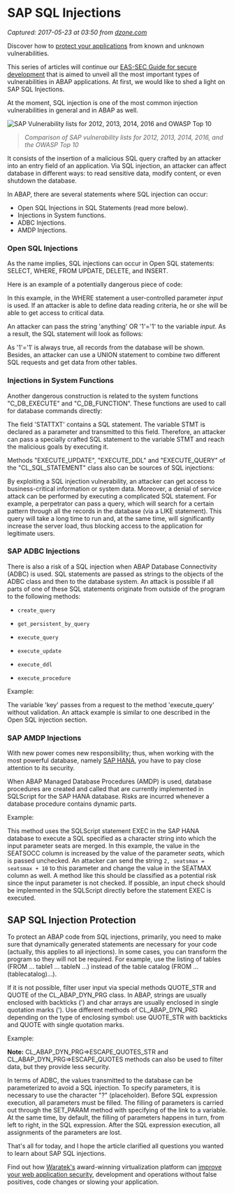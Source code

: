 # SAP SQL Injections

_Captured: 2017-05-23 at 03:50 from [dzone.com](https://dzone.com/articles/sap-sql-injections?edition=299094&utm_source=Daily%20Digest&utm_medium=email&utm_campaign=dd%202017-05-22)_

Discover how to [protect your applications](https://dzone.com/go?i=176121&u=http%3A%2F%2Fwww.waratek.com%2Fsolutions%2Fzero-day-defense%2F%3Futm_source%3DDZone%26utm_campaign%3Dba%26utm_medium%3Dprerolltextad%26utm_content%3Dzeroday) from known and unknown vulnerabilities.

This series of articles will continue our [EAS-SEC Guide for secure development](https://erpscan.com/tag/secure-abap-development-guide/) that is aimed to unveil all the most important types of vulnerabilities in ABAP applications. At first, we would like to shed a light on SAP SQL Injections.

At the moment, SQL injection is one of the most common injection vulnerabilities in general and in ABAP as well.

![SAP Vulnerability lists for 2012, 2013, 2014, 2016 and OWASP Top 10](https://erpscan.com/wp-content/uploads/2017/05/xtable-Comparison-of-SAP-vulnerability-lists.jpg.pagespeed.ic.EdL45nr2Lm.webp)

> _Comparison of SAP vulnerability lists for 2012, 2013, 2014, 2016, and the OWASP Top 10_

It consists of the insertion of a malicious SQL query crafted by an attacker into an entry field of an application. Via SQL injection, an attacker can affect database in different ways: to read sensitive data, modify content, or even shutdown the database.

In ABAP, there are several statements where SQL injection can occur:

  * Open SQL Injections in SQL Statements (read more below).
  * Injections in System functions.
  * ADBC Injections.
  * AMDP Injections.

### Open SQL Injections

As the name implies, SQL injections can occur in Open SQL statements: SELECT, WHERE, FROM UPDATE, DELETE, and INSERT.

Here is an example of a potentially dangerous piece of code:

In this example, in the WHERE statement a user-controlled parameter _input_ is used. If an attacker is able to define data reading criteria, he or she will be able to get access to critical data.

An attacker can pass the string 'anything' OR '1'='1' to the variable _input_. As a result, the SQL statement will look as follows:

As '1'='1′ is always true, all records from the database will be shown. Besides, an attacker can use a UNION statement to combine two different SQL requests and get data from other tables.

### Injections in System Functions

Another dangerous construction is related to the system functions "C_DB_EXECUTE" and "C_DB_FUNCTION". These functions are used to call for database commands directly:

The field 'STATTXT' contains a SQL statement. The variable STMT is declared as a parameter and transmitted to this field. Therefore, an attacker can pass a specially crafted SQL statement to the variable STMT and reach the malicious goals by executing it.

Methods "EXECUTE_UPDATE", "EXECUTE_DDL" and "EXECUTE_QUERY" of the "CL_SQL_STATEMENT" class also can be sources of SQL injections:

By exploiting a SQL injection vulnerability, an attacker can get access to business-critical information or system data. Moreover, a denial of service attack can be performed by executing a complicated SQL statement. For example, a perpetrator can pass a query, which will search for a certain pattern through all the records in the database (via a LIKE statement). This query will take a long time to run and, at the same time, will significantly increase the server load, thus blocking access to the application for legitimate users.

### SAP ADBC Injections

There is also a risk of a SQL injection when ABAP Database Connectivity (ADBC) is used. SQL statements are passed as strings to the objects of the ADBC class and then to the database system. An attack is possible if all parts of one of these SQL statements originate from outside of the program to the following methods:

  * `create_query`  

  * `get_persistent_by_query`  

  * `execute_query`  

  * `execute_update`  

  * `execute_ddl`  

  * `execute_procedure`  


Example:

The variable 'key' passes from a request to the method 'execute_query' without validation. An attack example is similar to one described in the Open SQL injection section.

### SAP AMDP Injections

With new power comes new responsibility; thus, when working with the most powerful database, namely [SAP HANA](https://erpscan.com/solutions/by-system/sap-hana-security/), you have to pay close attention to its security.

When ABAP Managed Database Procedures (AMDP) is used, database procedures are created and called that are currently implemented in SQLScript for the SAP HANA database. Risks are incurred whenever a database procedure contains dynamic parts.

Example:

This method uses the SQLScript statement EXEC in the SAP HANA database to execute a SQL specified as a character string into which the input parameter seats are merged. In this example, the value in the SEATSOCC column is increased by the value of the parameter _seats,_ which is passed unchecked. An attacker can send the string `2, seatsmax = seatsmax + 10` to this parameter and change the value in the SEATMAX column as well. A method like this should be classified as a potential risk since the input parameter is not checked. If possible, an input check should be implemented in the SQLScript directly before the statement EXEC is executed.

## SAP SQL Injection Protection

To protect an ABAP code from SQL injections, primarily, you need to make sure that dynamically generated statements are necessary for your code (actually, this applies to all injections). In some cases, you can transform the program so they will not be required. For example, use the listing of tables (FROM … table1 … tableN …) instead of the table catalog (FROM …(tablecatalog)…).

If it is not possible, filter user input via special methods QUOTE_STR and QUOTE of the CL_ABAP_DYN_PRG class. In ABAP, strings are usually enclosed with backticks (') and char arrays are usually enclosed in single quotation marks ('). Use different methods of CL_ABAP_DYN_PRG depending on the type of enclosing symbol: use QUOTE_STR with backticks and QUOTE with single quotation marks.

Example:

**Note:** CL_ABAP_DYN_PRG=>ESCAPE_QUOTES_STR and CL_ABAP_DYN_PRG=>ESCAPE_QUOTES methods can also be used to filter data, but they provide less security.

In terms of ADBC, the values transmitted to the database can be parameterized to avoid a SQL injection. To specify parameters, it is necessary to use the character "?" (placeholder). Before SQL expression execution, all parameters must be filled. The filling of parameters is carried out through the SET_PARAM method with specifying of the link to a variable. At the same time, by default, the filling of parameters happens in turn, from left to right, in the SQL expression. After the SQL expression execution, all assignments of the parameters are lost.

That's all for today, and I hope the article clarified all questions you wanted to learn about SAP SQL injections.

Find out how [Waratek's](https://dzone.com/go?i=176122&u=http%3A%2F%2Fwww.waratek.com%2Fsolutions%2Fapplication-protection%2F%3Futm_source%3DDZone%26utm_campaign%3Dba%26utm_medium%3Dpostrolltextad%26utm_content%3Dappprotect) award-winning virtualization platform can [improve your web application security](https://dzone.com/go?i=176122&u=http%3A%2F%2Fwww.waratek.com%2Fsolutions%2Fapplication-protection%2F%3Futm_source%3DDZone%26utm_campaign%3Dba%26utm_medium%3Dpostrolltextad%26utm_content%3Dappprotect), development and operations without false positives, code changes or slowing your application.
